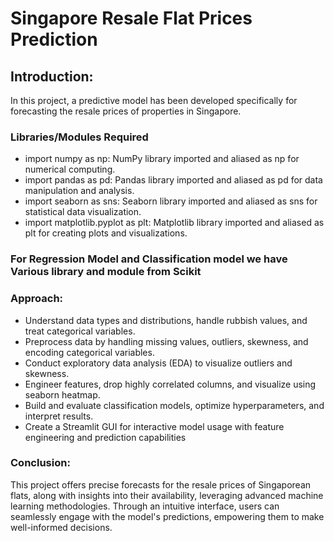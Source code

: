  # Singapore Resale Flat Prices Prediction

 ## Introduction: ##
 In this project, a predictive model has been developed specifically for forecasting the resale prices of properties in Singapore.

 ### Libraries/Modules Required ###
- import numpy as np: NumPy library imported and aliased as np for numerical computing.
- import pandas as pd: Pandas library imported and aliased as pd for data manipulation and analysis.
- import seaborn as sns: Seaborn library imported and aliased as sns for statistical data visualization.
- import matplotlib.pyplot as plt: Matplotlib library imported and aliased as plt for creating plots and visualizations.
### For Regression Model and Classification model we have Various library and module from Scikit

### Approach: ###
- Understand data types and distributions, handle rubbish values, and treat categorical variables.
- Preprocess data by handling missing values, outliers, skewness, and encoding categorical variables.
- Conduct exploratory data analysis (EDA) to visualize outliers and skewness.
- Engineer features, drop highly correlated columns, and visualize using seaborn heatmap.
- Build and evaluate classification models, optimize hyperparameters, and interpret results.
- Create a Streamlit GUI for interactive model usage with feature engineering and prediction capabilities
  
### Conclusion: ###
This project offers precise forecasts for the resale prices of Singaporean flats, along with insights into their availability, leveraging advanced machine learning methodologies. Through an intuitive interface, users can seamlessly engage with the model's predictions, empowering them to make well-informed decisions.
